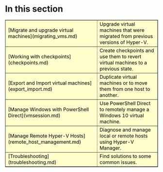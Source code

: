 # In this section

<table border="1" style="background-color:FFFFCC;border-collapse:collapse;border:1px solid FFCC00;color:000000;width:100%" cellpadding="15" cellspacing="3">
<tr><td>[Migrate and upgrade virtual machines](migrating_vms.md)</td><td>Upgrade virtual machines that were migrated from previous versions of Hyper-V.</td></tr>
<tr><td>[Working with checkpoints](checkpoints.md)</td><td>Create checkpoints and use them to revert virtual machines to a previous state.</td></tr>
<tr><td>[Export and Import virtual machines](export_import.md)</td><td>Duplicate virtual machines or to move them from one host to another. </td></tr>
<tr><td>[Manage Windows with PowerShell Direct](vmsession.md)</td><td>Use PowerShell Direct to remotely manage a Windows 10 virtual machine. </td></tr>
<tr><td>[Manage Remote Hyper-V Hosts](remote_host_management.md)</td><td> Diagnose and manage local or remote hosts using Hyper-V Manager. </td></tr>
<tr><td>[Troubleshooting](troubleshooting.md)</td><td> Find solutions to some common issues. </td></tr>
</table>







<!--HONumber=Jan16_HO2-->
